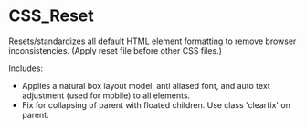 # CSS_Reset
Resets/standardizes all default HTML element formatting to remove browser inconsistencies.
(Apply reset file before other CSS files.)

Includes:
 - Applies a natural box layout model, anti aliased font, and auto text adjustment (used for mobile) to all elements.
 - Fix for collapsing of parent with floated children. Use class 'clearfix' on parent.

